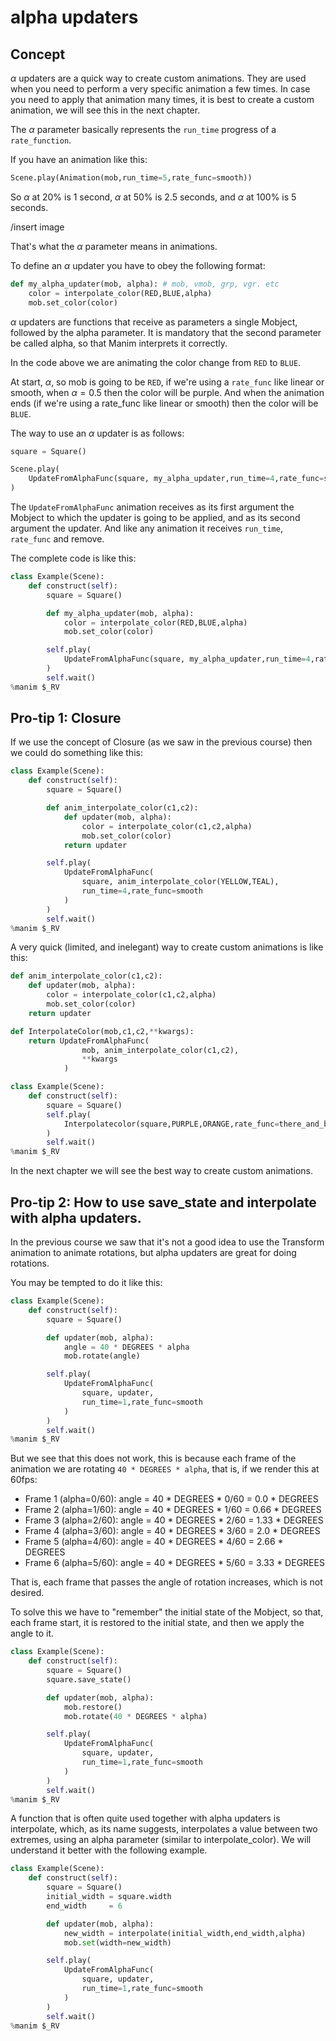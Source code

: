 # alpha updaters

## Concept

$\alpha$ updaters are a quick way to create custom animations.
They are used when you need to perform a very specific animation a few times. In case you need to apply that animation many times, it is best to create a custom animation, we will see this in the next chapter.

The $\alpha$  parameter basically represents the `run_time` progress of a `rate_function`.

If you have an animation like this:

```python
Scene.play(Animation(mob,run_time=5,rate_func=smooth))
```

So $\alpha$ at 20% is 1 second, $\alpha$ at 50% is 2.5 seconds, and $\alpha$ at 100% is 5 seconds.

/insert image

That's what the $\alpha$ parameter means in animations.

To define an $\alpha$ updater you have to obey the following format:

```python
def my_alpha_updater(mob, alpha): # mob, vmob, grp, vgr. etc
    color = interpolate_color(RED,BLUE,alpha)
    mob.set_color(color)
```

$\alpha$ updaters are functions that receive as parameters a single Mobject, followed by the alpha parameter. It is mandatory that the second parameter be called alpha, so that Manim interprets it correctly.

In the code above we are animating the color change from `RED` to `BLUE`.

At start, $\alpha$, so mob is going to be `RED`, if we're using a `rate_func` like linear or smooth, when $\alpha=0.5$ then the color will be purple. And when the animation ends (if we're using a rate_func like linear or smooth) then the color will be `BLUE`.

The way to use an $\alpha$ updater is as follows:

```python
square = Square()

Scene.play(
    UpdateFromAlphaFunc(square, my_alpha_updater,run_time=4,rate_func=smooth)
)
```

The `UpdateFromAlphaFunc` animation receives as its first argument the Mobject to which the updater is going to be applied, and as its second argument the updater. And like any animation it receives `run_time`, `rate_func` and remove.

The complete code is like this:

```python
class Example(Scene):
    def construct(self):
        square = Square()

        def my_alpha_updater(mob, alpha):
            color = interpolate_color(RED,BLUE,alpha)
            mob.set_color(color)

        self.play(
            UpdateFromAlphaFunc(square, my_alpha_updater,run_time=4,rate_func=smooth)
        )
        self.wait()
%manim $_RV
```

## Pro-tip 1: Closure

If we use the concept of Closure (as we saw in the previous course) then we could do something like this:

```python
class Example(Scene):
    def construct(self):
        square = Square()

        def anim_interpolate_color(c1,c2):
            def updater(mob, alpha):
                color = interpolate_color(c1,c2,alpha)
                mob.set_color(color)
            return updater

        self.play(
            UpdateFromAlphaFunc(
                square, anim_interpolate_color(YELLOW,TEAL),
                run_time=4,rate_func=smooth
            )
        )
        self.wait()
%manim $_RV
```

A very quick (limited, and inelegant) way to create custom animations is like this:

```python
def anim_interpolate_color(c1,c2):
    def updater(mob, alpha):
        color = interpolate_color(c1,c2,alpha)
        mob.set_color(color)
    return updater

def InterpolateColor(mob,c1,c2,**kwargs):
    return UpdateFromAlphaFunc(
                mob, anim_interpolate_color(c1,c2),
                **kwargs
            )

class Example(Scene):
    def construct(self):
        square = Square()
        self.play(
            Interpolatecolor(square,PURPLE,ORANGE,rate_func=there_and_back)
        )
        self.wait()
%manim $_RV
```

In the next chapter we will see the best way to create custom animations.

## Pro-tip 2: How to use save_state and interpolate with alpha updaters.

In the previous course we saw that it's not a good idea to use the Transform animation to animate rotations, but alpha updaters are great for doing rotations.

You may be tempted to do it like this:



```python
class Example(Scene):
    def construct(self):
        square = Square()

        def updater(mob, alpha):
            angle = 40 * DEGREES * alpha
            mob.rotate(angle)

        self.play(
            UpdateFromAlphaFunc(
                square, updater,
                run_time=1,rate_func=smooth
            )
        )
        self.wait()
%manim $_RV
```

But we see that this does not work, this is because each frame of the animation we are rotating `40 * DEGREES * alpha`, that is, if we render this at 60fps:

* Frame 1 (alpha=0/60): angle = 40 * DEGREES * 0/60 = 0.0 * DEGREES
* Frame 2 (alpha=1/60): angle = 40 * DEGREES * 1/60 = 0.66 * DEGREES
* Frame 3 (alpha=2/60): angle = 40 * DEGREES * 2/60 = 1.33 * DEGREES
* Frame 4 (alpha=3/60): angle = 40 * DEGREES * 3/60 = 2.0 * DEGREES
* Frame 5 (alpha=4/60): angle = 40 * DEGREES * 4/60 = 2.66 * DEGREES
* Frame 6 (alpha=5/60): angle = 40 * DEGREES * 5/60 = 3.33 * DEGREES

That is, each frame that passes the angle of rotation increases, which is not desired.

To solve this we have to "remember" the initial state of the Mobject, so that, each frame start, it is restored to the initial state, and then we apply the angle to it.

```python
class Example(Scene):
    def construct(self):
        square = Square()
        square.save_state()

        def updater(mob, alpha):
            mob.restore()
            mob.rotate(40 * DEGREES * alpha)

        self.play(
            UpdateFromAlphaFunc(
                square, updater,
                run_time=1,rate_func=smooth
            )
        )
        self.wait()
%manim $_RV
```

A function that is often quite used together with alpha updaters is interpolate, which, as its name suggests, interpolates a value between two extremes, using an alpha parameter (similar to interpolate_color). We will understand it better with the following example.

```python
class Example(Scene):
    def construct(self):
        square = Square()
        initial_width = square.width
        end_width     = 6

        def updater(mob, alpha):
            new_width = interpolate(initial_width,end_width,alpha)
            mob.set(width=new_width)

        self.play(
            UpdateFromAlphaFunc(
                square, updater,
                run_time=1,rate_func=smooth
            )
        )
        self.wait()
%manim $_RV
```
